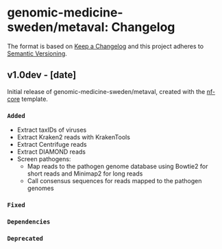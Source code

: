 # genomic-medicine-sweden/metaval: Changelog

The format is based on [Keep a Changelog](https://keepachangelog.com/en/1.0.0/)
and this project adheres to [Semantic Versioning](https://semver.org/spec/v2.0.0.html).

## v1.0dev - [date]

Initial release of genomic-medicine-sweden/metaval, created with the [nf-core](https://nf-co.re/) template.

### `Added`

- Extract taxIDs of viruses
- Extract Kraken2 reads with KrakenTools
- Extract Centrifuge reads
- Extract DIAMOND reads
- Screen pathogens:
  - Map reads to the pathogen genome database using Bowtie2 for short reads and Minimap2 for long reads
  - Call consensus sequences for reads mapped to the pathogen genomes

### `Fixed`

### `Dependencies`

### `Deprecated`
